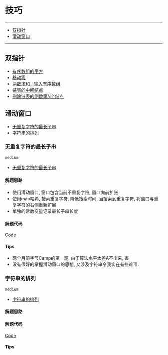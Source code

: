 # 技巧

---
- [双指针](#双指针)
- [滑动窗口](#滑动窗口)


---


## 双指针

- [有序数组的平方](./array.md#有序数组的平方)
- [移动零](./array.md#移动零)
- [两数求和--输入有序数组](./array.md#两数求和_输入有序数组)
- [链表的中间结点](./array.md#链表的中间结点)
- [删除链表的倒数第N个结点](./array.md#删除链表的倒数第N个结点)

## 滑动窗口

- [无重复字符的最长子串](#无重复字符的最长子串)
- [字符串的排列](#字符串的排列)

### 无重复字符的最长子串

`medium`

- [无重复字符的最长子串](https://leetcode-cn.com/problems/longest-substring-without-repeating-characters/)

#### 解题思路

- 使用滑动窗口, 窗口包含当前不重复字符, 窗口向前扩张
- 使用map哈希, 搜索重复字符, 降低搜索时间, 当搜索到重复字符, 将窗口与重复字符的右侧重新扩展
- 单独的常数变量记录最长子串长度

#### 解题代码

[Code](../Longest_Substring_Without_Repeating_Characters/code.go)

#### Tips

- 两个月前字节Camp的第一题, 由于算法水平太差A不出来, 害
- 没有很好的掌握滑动窗口的思想, 又涉及字符串令我实在有些难顶.

### 字符串的排列

`medium`

- [字符串的排列](https://leetcode-cn.com/problems/permutation-in-string/)

#### 解题思路


#### 解题代码

[Code](../Permutation_in_String/code.go)

#### Tips

